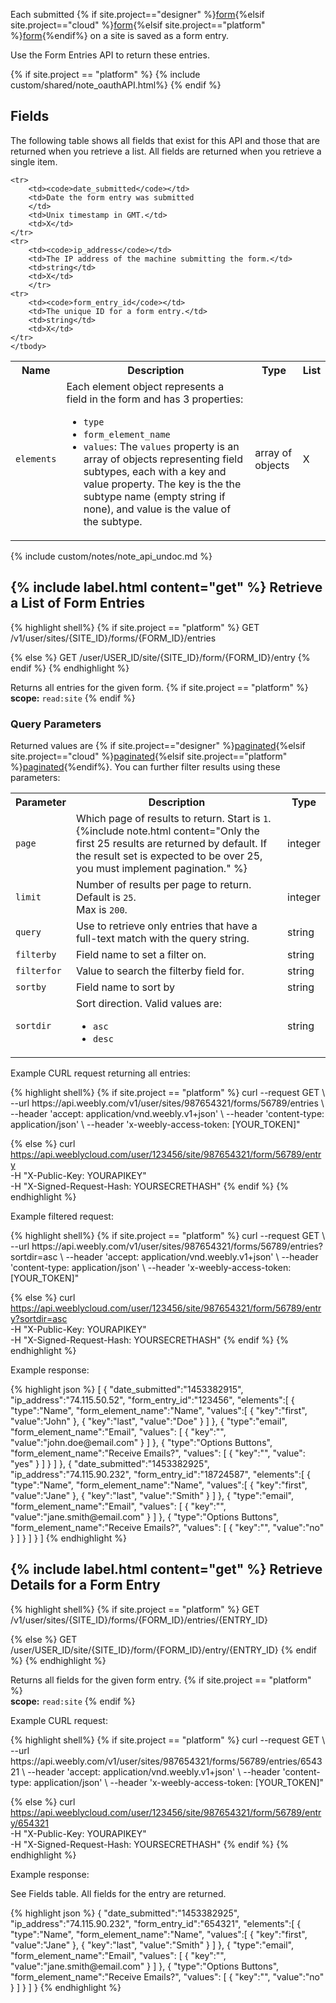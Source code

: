 Each submitted {% if site.project=="designer" %}[form](ds_api_form.html){%elsif site.project=="cloud" %}[form](cl_api_form.html){%elsif site.project=="platform" %}[form](pf_api_form.html){%endif%} on a site is saved as a form entry.

​Use the Form Entries API to return these entries.

{% if site.project == "platform" %}
{% include custom/shared/note_oauthAPI.html%}
{% endif %}
## Fields
The following table shows all fields that exist for this API and those that are returned when you retrieve a list. All fields are returned when you retrieve a single item.
<table>
    <tbody>
    <tr>
        <th>Name</th>
        <th>Description</th>
        <th>Type</th>
        <th>List</th>
    </tr>
    <tr>
        <td><code>elements</code></td>
        <td>Each element object represents a field in the form and has 3 properties:
            <ul>
                <li><code>type</code></li>
                <li><code>form_element_name</code></li>
                <li><code>values</code>: The <code>values</code> property is an array of objects representing field subtypes, each with a key and value property. The key is the the subtype name (empty string if none), and value is the value of the subtype.</li>
            </ul> </td>
        <td>array of objects</td>
        <td>X</td>
    </tr>

    <tr>
        <td><code>date_submitted</code></td>
        <td>Date the form entry was submitted
        </td>
        <td>Unix timestamp in GMT.</td>
        <td>X</td>
    </tr>
    <tr>
        <td><code>ip_address</code></td>
        <td>​The IP address of the machine submitting the form.</td>
        <td>string</td>
        <td>X</td>
        </tr>
    <tr>
        <td><code>form_entry_id</code></td>
        <td>The unique ID for a form entry.</td>
        <td>string</td>
        <td>X</td>
    </tr>
    </tbody>
</table>
{% include custom/notes/note_api_undoc.md %}

<h2>{% include label.html content="get" %} Retrieve a List of Form Entries
</h2>

{% highlight shell%}
{% if site.project == "platform" %}
GET /v1/user/sites/{SITE_ID}/forms/{FORM_ID}/entries

{% else %}
GET /user/USER_ID/site/{SITE_ID}/form/{FORM_ID}/entry
{% endif %}
{% endhighlight %}

Returns all entries for the given form.
{% if site.project == "platform" %}
<br>
**scope:** `read:site`
{% endif %}

### Query Parameters
Returned values are {% if site.project=="designer" %}[paginated](ds_api_about.html#pagination){%elsif site.project=="cloud" %}[paginated](cl_api_about.html#pagination.html){%elsif site.project=="platform" %}[paginated](pf_api_about.html#pagination.html){%endif%}. You can further filter results using these parameters:

<table>
    <tr>
        <th>Parameter</th>
        <th>Description</th>
        <th>Type</th>
    </tr>
    <tr>
        <td><code>page</code></td>
        <td>Which page of results to return. Start is <code>1</code>.
            {%include note.html content="Only the first 25 results are returned by default. If the result set is
            expected to be over 25, you must implement pagination." %}
        </td>
        <td>integer</td>
    </tr>
    <tr>
        <td><code>limit</code></td>
        <td>Number of results per page to return. Default is <code>25</code>. <br>Max is <code>200</code>.</td>
        <td>integer</td>
    </tr>
    <tr>
        <td><code>query</code></td>
        <td>Use to retrieve only entries that have a full-text match with the query string.</td>
        <td>string</td>
    </tr>
    <tr>
        <td><code>filterby</code></td>
        <td>Field name to set a filter on. </td>
        <td>string</td>
    </tr>
    <tr>
        <td><code>filterfor</code></td>
        <td>​Value to search the filterby field for.</td>
        <td>string</td>
    </tr>
    <tr>
        <td><code>sortby</code></td>
        <td>Field name to sort by</td>
        <td>string</td>
    </tr>
    <tr>
        <td><code>sortdir</code></td>
        <td>Sort direction. Valid values are:
            <ul>
                <li><code>asc</code></li>
                <li><code>desc</code></li>
            </ul>
        </td>
        <td>string</td>
    </tr>
</table>

<p class="codeTitle">Example CURL request returning all entries:</p>
{% highlight shell%}
{% if site.project == "platform" %}
curl --request GET \
--url https://api.weebly.com/v1/user/sites/987654321/forms/56789/entries \
--header 'accept: application/vnd.weebly.v1+json' \
--header 'content-type: application/json' \
--header 'x-weebly-access-token: [YOUR_TOKEN]"

{% else %}
curl https://api.weeblycloud.com/user/123456/site/987654321/form/56789/entry \
-H "X-Public-Key: YOURAPIKEY" \
-H "X-Signed-Request-Hash: YOURSECRETHASH"
{% endif %}
{% endhighlight %}

<p class="codeTitle">Example filtered request:</p>
{% highlight shell%}
{% if site.project == "platform" %}
curl --request GET \
--url https://api.weebly.com/v1/user/sites/987654321/forms/56789/entries?sortdir=asc \
--header 'accept: application/vnd.weebly.v1+json' \
--header 'content-type: application/json' \
--header 'x-weebly-access-token: [YOUR_TOKEN]"

{% else %}
curl https://api.weeblycloud.com/user/123456/site/987654321/form/56789/entry?sortdir=asc \
-H "X-Public-Key: YOURAPIKEY" \
-H "X-Signed-Request-Hash: YOURSECRETHASH"
{% endif %}
{% endhighlight %}

<p class="codeTitle">Example response:</p>
{% highlight json %}
[
    {
        "date_submitted":"1453382915",
        "ip_address":"74.115.50.52",
        "form_entry_id":"123456",
        "elements":[
            {
                "type":"Name",
                "form_element_name":"Name",
                "values":[
                    {
                        "key":"first",
                        "value":"John"
                    },
                    {
                        "key":"last",
                        "value":"Doe"
                    }
                ]
            },
            {
                "type":"email",
                "form_element_name":"Email",
                "values": [
                    {
                        "key":"",
                        "value":"john.doe@email.com"
                    }
                ]
            },
            {
                "type":"Options Buttons",
                "form_element_name":"Receive Emails?",
                "values": [
                    {
                        "key":"",
                        "value": "yes"
                    }
                ]
            }
        ]
    },
    {
        "date_submitted":"1453382925",
        "ip_address":"74.115.90.232",
        "form_entry_id":"18724587",
        "elements":[
            {
                "type":"Name",
                "form_element_name":"Name",
                "values":[
                    {
                        "key":"first",
                        "value":"Jane"
                    },
                    {
                        "key":"last",
                        "value":"Smith"
                    }
                ]
            },
            {
                "type":"email",
                "form_element_name":"Email",
                "values": [
                    {
                        "key":"",
                        "value":"jane.smith@email.com"
                    }
                ]
            },
            {
                "type":"Options Buttons",
                "form_element_name":"Receive Emails?",
                "values": [
                    {
                        "key":"",
                        "value":"no"
                    }
                ]
            }
        ]
    }
]
{% endhighlight %}

<h2>{% include label.html content="get" %} Retrieve Details for a Form Entry
</h2>
{% highlight shell%}
{% if site.project == "platform" %}
GET /v1/user/sites/{SITE_ID}/forms/{FORM_ID}/entries/{ENTRY_ID}

{% else %}
GET /user/USER_ID/site/{SITE_ID}/form/{FORM_ID}/entry/{ENTRY_ID}
{% endif %}
{% endhighlight %}

Returns all fields for the given form entry.
{% if site.project == "platform" %}
<br>
**scope:** `read:site`
{% endif %}

<p class="codeTitle">Example CURL request:</p>
{% highlight shell%}
{% if site.project == "platform" %}
curl --request GET \
--url https://api.weebly.com/v1/user/sites/987654321/forms/56789/entries/654321 \
--header 'accept: application/vnd.weebly.v1+json' \
--header 'content-type: application/json' \
--header 'x-weebly-access-token: [YOUR_TOKEN]"

{% else %}
curl https://api.weeblycloud.com/user/123456/site/987654321/form/56789/entry/654321 \
-H "X-Public-Key: YOURAPIKEY" \
-H "X-Signed-Request-Hash: YOURSECRETHASH"
{% endif %}
{% endhighlight %}

<p class="codeTitle">Example response:</p>
<p>See Fields table. All fields for the entry are returned.</p>
{% highlight json %}
{
    "date_submitted":"1453382925",
    "ip_address":"74.115.90.232",
    "form_entry_id":"654321",
    "elements":[
        {
            "type":"Name",
            "form_element_name":"Name",
            "values":[
                {
                    "key":"first",
                    "value":"Jane"
                },
                {
                    "key":"last",
                    "value":"Smith"
                }
            ]
        },
        {
            "type":"email",
            "form_element_name":"Email",
            "values": [
                {
                    "key":"",
                    "value":"jane.smith@email.com"
                }
            ]
        },
        {
            "type":"Options Buttons",
            "form_element_name":"Receive Emails?",
            "values": [
                {
                    "key":"",
                    "value":"no"
                }
            ]
        }
    ]
}
{% endhighlight %}
